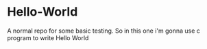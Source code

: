 # Hello-World
A normal repo for some basic testing. So in this one i'm gonna use c program to write Hello World
